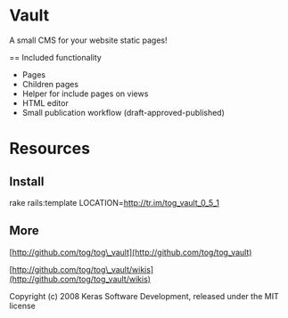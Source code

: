 Vault
=====

A small CMS for your website static pages!

== Included functionality

* Pages
* Children pages
* Helper for include pages on views
* HTML editor
* Small publication workflow (draft-approved-published)

Resources
=========

Install
-------

rake rails:template LOCATION=http://tr.im/tog_vault_0_5_1

More
-------

[http://github.com/tog/tog\_vault](http://github.com/tog/tog_vault)

[http://github.com/tog/tog\_vault/wikis](http://github.com/tog/tog_vault/wikis)


Copyright (c) 2008 Keras Software Development, released under the MIT license
